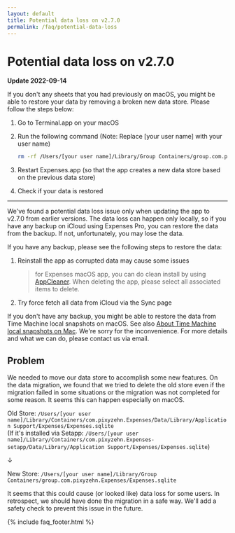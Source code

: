 ```yaml
---
layout: default
title: Potential data loss on v2.7.0
permalink: /faq/potential-data-loss
---
```


# Potential data loss on v2.7.0

**Update 2022-09-14**

If you don't any sheets that you had previously on macOS, you might be able to restore your data by removing a broken new data store. Please follow the steps below:

1. Go to Terminal.app on your macOS
2. Run the following command (Note: Replace [your user name] with your user name)

    ```sh
    rm -rf /Users/[your user name]/Library/Group Containers/group.com.pixyzehn.Expenses/Expenses.sqlite
    ```

3. Restart Expenses.app (so that the app creates a new data store based on the previous data store)
4. Check if your data is restored

---

We've found a potential data loss issue only when updating the app to v2.7.0 from earlier versions. The data loss can happen only locally, so if you have any backup on iCloud using Expenses Pro, you can restore the data from the backup. If not, unfortunately, you may lose the data.

If you have any backup, please see the following steps to restore the data:

1. Reinstall the app as corrupted data may cause some issues

    > for Expenses macOS app, you can do clean install by using [AppCleaner](https://freemacsoft.net/appcleaner/). When deleting the app, please select all associated items to delete.

2. Try force fetch all data from iCloud via the Sync page

If you don't have any backup, you might be able to restore the data from Time Machine local snapshots on macOS. See also [About Time Machine local snapshots on Mac](https://support.apple.com/guide/mac-help/about-time-machine-local-snapshots-mh35933/mac). We're sorry for the inconvenience. For more details and what we can do, please contact us via email.

## Problem

We needed to move our data store to accomplish some new features. On the data migration, we found that we tried to delete the old store even if the migration failed in some situations or the migration was not completed for some reason. It seems this can happen especially on macOS.

Old Store:
`/Users/[your user name]/Library/Containers/com.pixyzehn.Expenses/Data/Library/Application Support/Expenses/Expenses.sqlite`  
(If it's installed via Setapp: `/Users/[your user name]/Library/Containers/com.pixyzehn.Expenses-setapp/Data/Library/Application Support/Expenses/Expenses.sqlite`)

↓

New Store:
`/Users/[your user name]/Library/Group Containers/group.com.pixyzehn.Expenses/Expenses.sqlite`

It seems that this could cause (or looked like) data loss for some users. In retrospect, we should have done the migration in a safe way. We'll add a safety check to prevent this issue in the future.

{% include faq_footer.html %}
